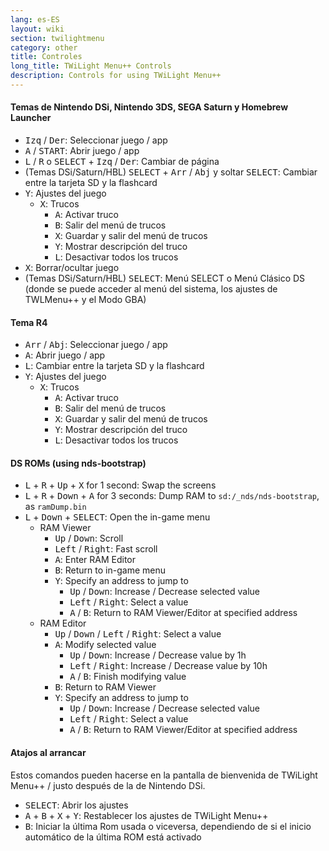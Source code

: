 ```yaml
---
lang: es-ES
layout: wiki
section: twilightmenu
category: other
title: Controles
long_title: TWiLight Menu++ Controls
description: Controls for using TWiLight Menu++
---
```


#### Temas de Nintendo DSi, Nintendo 3DS, SEGA Saturn y Homebrew Launcher
- <kbd>Izq</kbd> / <kbd>Der</kbd>: Seleccionar juego / app
- <kbd class="face">A</kbd> / <kbd>START</kbd>: Abrir juego / app
- <kbd class="l">L</kbd> / <kbd class="r">R</kbd> o <kbd>SELECT</kbd> + <kbd>Izq</kbd> / <kbd>Der</kbd>: Cambiar de página
- (Temas DSi/Saturn/HBL) <kbd>SELECT</kbd> + <kbd>Arr</kbd> / <kbd>Abj</kbd> y soltar <kbd>SELECT</kbd>: Cambiar entre la tarjeta SD y la flashcard
- <kbd class="face">Y</kbd>: Ajustes del juego
   - <kbd class="face">X</kbd>: Trucos
      - <kbd class="face">A</kbd>: Activar truco
      - <kbd class="face">B</kbd>: Salir del menú de trucos
      - <kbd class="face">X</kbd>: Guardar y salir del menú de trucos
      - <kbd class="face">Y</kbd>: Mostrar descripción del truco
      - <kbd class="l">L</kbd>: Desactivar todos los trucos
- <kbd class="face">X</kbd>: Borrar/ocultar juego
- (Temas DSi/Saturn/HBL) <kbd>SELECT</kbd>: Menú SELECT o Menú Clásico DS (donde se puede acceder al menú del sistema, los ajustes de TWLMenu++ y el Modo GBA)

#### Tema R4
- <kbd>Arr</kbd> / <kbd>Abj</kbd>: Seleccionar juego / app
- <kbd class="face">A</kbd>: Abrir juego / app
- <kbd class="l">L</kbd>: Cambiar entre la tarjeta SD y la flashcard
- <kbd class="face">Y</kbd>: Ajustes del juego
   - <kbd class="face">X</kbd>: Trucos
      - <kbd class="face">A</kbd>: Activar truco
      - <kbd class="face">B</kbd>: Salir del menú de trucos
      - <kbd class="face">X</kbd>: Guardar y salir del menú de trucos
      - <kbd class="face">Y</kbd>: Mostrar descripción del truco
      - <kbd class="l">L</kbd>: Desactivar todos los trucos

#### DS ROMs (using nds-bootstrap)
- <kbd class="l">L</kbd> + <kbd class="r">R</kbd> + <kbd>Up</kbd> + <kbd class="face">X</kbd> for 1 second: Swap the screens
- <kbd class="l">L</kbd> + <kbd class="r">R</kbd> + <kbd>Down</kbd> + <kbd class="face">A</kbd> for 3 seconds: Dump RAM to `sd:/_nds/nds-bootstrap`, as `ramDump.bin`
- <kbd class="l">L</kbd> + <kbd>Down</kbd> + <kbd>SELECT</kbd>: Open the in-game menu
   - RAM Viewer
      - <kbd>Up</kbd> / <kbd>Down</kbd>: Scroll
      - <kbd>Left</kbd> / <kbd>Right</kbd>: Fast scroll
      - <kbd class="face">A</kbd>: Enter RAM Editor
      - <kbd class="face">B</kbd>: Return to in-game menu
      - <kbd class="face">Y</kbd>: Specify an address to jump to
        - <kbd>Up</kbd> / <kbd>Down</kbd>: Increase / Decrease selected value
        - <kbd>Left</kbd> / <kbd>Right</kbd>: Select a value
        - <kbd class="face">A</kbd> / <kbd class="face">B</kbd>: Return to RAM Viewer/Editor at specified address
   - RAM Editor
      - <kbd>Up</kbd> / <kbd>Down</kbd> / <kbd>Left</kbd> / <kbd>Right</kbd>: Select a value
      - <kbd class="face">A</kbd>: Modify selected value
         - <kbd>Up</kbd> / <kbd>Down</kbd>: Increase / Decrease value by 1h
         - <kbd>Left</kbd> / <kbd>Right</kbd>: Increase / Decrease value by 10h
         - <kbd class="face">A</kbd> / <kbd class="face">B</kbd>: Finish modifying value
      - <kbd class="face">B</kbd>: Return to RAM Viewer
      - <kbd class="face">Y</kbd>: Specify an address to jump to
        - <kbd>Up</kbd> / <kbd>Down</kbd>: Increase / Decrease selected value
        - <kbd>Left</kbd> / <kbd>Right</kbd>: Select a value
        - <kbd class="face">A</kbd> / <kbd class="face">B</kbd>: Return to RAM Viewer/Editor at specified address

#### Atajos al arrancar
Estos comandos pueden hacerse en la pantalla de bienvenida de TWiLight Menu++ / justo después de la de Nintendo DSi.

- <kbd>SELECT</kbd>: Abrir los ajustes
- <kbd class="face">A</kbd> + <kbd class="face">B</kbd> + <kbd class="face">X</kbd> + <kbd class="face">Y</kbd>: Restablecer los ajustes de TWiLight Menu++
- <kbd class="face">B</kbd>: Iniciar la última Rom usada o viceversa, dependiendo de si el inicio automático de la última ROM está activado

